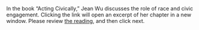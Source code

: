 <div class='lede'>

In the book “Acting Civically,” Jean Wu discusses the role of race and civic engagement. Clicking the link will open an excerpt of her chapter in a new window. Please review [the reading](/pdf/acting-civically.pdf), and then click next.

</div>
